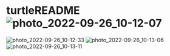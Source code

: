 # turtleREADME![photo_2022-09-26_10-12-07](https://user-images.githubusercontent.com/90182787/192175902-1f975598-3fc8-4e05-a234-f3a6acae9b40.jpg)
![photo_2022-09-26_10-12-33](https://user-images.githubusercontent.com/90182787/192175906-7e89057a-8a5f-4827-a72b-318662feadf4.jpg)
![photo_2022-09-26_10-13-06](https://user-images.githubusercontent.com/90182787/192175907-e187cf53-bf3c-4981-ab1c-ad6c4c73ecc4.jpg)
![photo_2022-09-26_10-13-11](https://user-images.githubusercontent.com/90182787/192175908-f97c500a-dd6c-4bfb-823b-35879dff6004.jpg)
